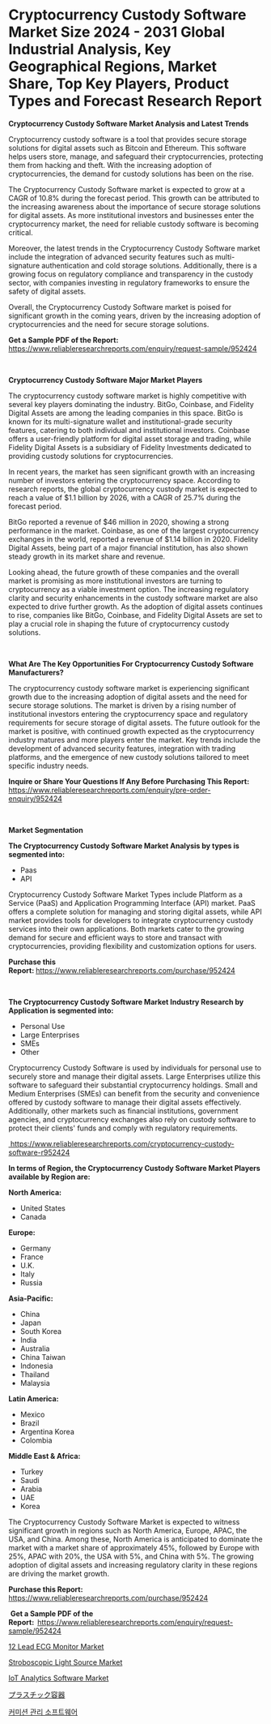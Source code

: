 <p><h1>Cryptocurrency Custody Software Market Size 2024 - 2031 Global Industrial Analysis, Key Geographical Regions, Market Share, Top Key Players, Product Types and Forecast Research Report</h1></p><p><strong>Cryptocurrency Custody Software Market Analysis and Latest Trends</strong></p>
<p><p>Cryptocurrency custody software is a tool that provides secure storage solutions for digital assets such as Bitcoin and Ethereum. This software helps users store, manage, and safeguard their cryptocurrencies, protecting them from hacking and theft. With the increasing adoption of cryptocurrencies, the demand for custody solutions has been on the rise.</p><p>The Cryptocurrency Custody Software market is expected to grow at a CAGR of 10.8% during the forecast period. This growth can be attributed to the increasing awareness about the importance of secure storage solutions for digital assets. As more institutional investors and businesses enter the cryptocurrency market, the need for reliable custody software is becoming critical.</p><p>Moreover, the latest trends in the Cryptocurrency Custody Software market include the integration of advanced security features such as multi-signature authentication and cold storage solutions. Additionally, there is a growing focus on regulatory compliance and transparency in the custody sector, with companies investing in regulatory frameworks to ensure the safety of digital assets.</p><p>Overall, the Cryptocurrency Custody Software market is poised for significant growth in the coming years, driven by the increasing adoption of cryptocurrencies and the need for secure storage solutions.</p></p>
<p><strong>Get a Sample PDF of the Report:&nbsp;</strong> <a href="https://www.reliableresearchreports.com/enquiry/request-sample/952424">https://www.reliableresearchreports.com/enquiry/request-sample/952424</a></p>
<p>&nbsp;</p>
<p><strong>Cryptocurrency Custody Software Major Market Players</strong></p>
<p><p>The cryptocurrency custody software market is highly competitive with several key players dominating the industry. BitGo, Coinbase, and Fidelity Digital Assets are among the leading companies in this space. BitGo is known for its multi-signature wallet and institutional-grade security features, catering to both individual and institutional investors. Coinbase offers a user-friendly platform for digital asset storage and trading, while Fidelity Digital Assets is a subsidiary of Fidelity Investments dedicated to providing custody solutions for cryptocurrencies.</p><p>In recent years, the market has seen significant growth with an increasing number of investors entering the cryptocurrency space. According to research reports, the global cryptocurrency custody market is expected to reach a value of $1.1 billion by 2026, with a CAGR of 25.7% during the forecast period.</p><p>BitGo reported a revenue of $46 million in 2020, showing a strong performance in the market. Coinbase, as one of the largest cryptocurrency exchanges in the world, reported a revenue of $1.14 billion in 2020. Fidelity Digital Assets, being part of a major financial institution, has also shown steady growth in its market share and revenue.</p><p>Looking ahead, the future growth of these companies and the overall market is promising as more institutional investors are turning to cryptocurrency as a viable investment option. The increasing regulatory clarity and security enhancements in the custody software market are also expected to drive further growth. As the adoption of digital assets continues to rise, companies like BitGo, Coinbase, and Fidelity Digital Assets are set to play a crucial role in shaping the future of cryptocurrency custody solutions.</p></p>
<p>&nbsp;</p>
<p><strong>What Are The Key Opportunities For Cryptocurrency Custody Software Manufacturers?</strong></p>
<p><p>The cryptocurrency custody software market is experiencing significant growth due to the increasing adoption of digital assets and the need for secure storage solutions. The market is driven by a rising number of institutional investors entering the cryptocurrency space and regulatory requirements for secure storage of digital assets. The future outlook for the market is positive, with continued growth expected as the cryptocurrency industry matures and more players enter the market. Key trends include the development of advanced security features, integration with trading platforms, and the emergence of new custody solutions tailored to meet specific industry needs.</p></p>
<p><strong>Inquire or Share Your Questions If Any Before Purchasing This Report:</strong> <a href="https://www.reliableresearchreports.com/enquiry/pre-order-enquiry/952424">https://www.reliableresearchreports.com/enquiry/pre-order-enquiry/952424</a></p>
<p>&nbsp;</p>
<p><strong>Market Segmentation</strong></p>
<p><strong>The Cryptocurrency Custody Software Market Analysis by types is segmented into:</strong></p>
<p><ul><li>Paas</li><li>API</li></ul></p>
<p><p>Cryptocurrency Custody Software Market Types include Platform as a Service (PaaS) and Application Programming Interface (API) market. PaaS offers a complete solution for managing and storing digital assets, while API market provides tools for developers to integrate cryptocurrency custody services into their own applications. Both markets cater to the growing demand for secure and efficient ways to store and transact with cryptocurrencies, providing flexibility and customization options for users.</p></p>
<p><strong>Purchase this Report:&nbsp;</strong><a href="https://www.reliableresearchreports.com/purchase/952424">https://www.reliableresearchreports.com/purchase/952424</a></p>
<p>&nbsp;</p>
<p><strong>The Cryptocurrency Custody Software Market Industry Research by Application is segmented into:</strong></p>
<p><ul><li>Personal Use</li><li>Large Enterprises</li><li>SMEs</li><li>Other</li></ul></p>
<p><p>Cryptocurrency Custody Software is used by individuals for personal use to securely store and manage their digital assets. Large Enterprises utilize this software to safeguard their substantial cryptocurrency holdings. Small and Medium Enterprises (SMEs) can benefit from the security and convenience offered by custody software to manage their digital assets effectively. Additionally, other markets such as financial institutions, government agencies, and cryptocurrency exchanges also rely on custody software to protect their clients' funds and comply with regulatory requirements.</p></p>
<p><a href="https://www.reliableresearchreports.com/cryptocurrency-custody-software-r952424">&nbsp;https://www.reliableresearchreports.com/cryptocurrency-custody-software-r952424</a></p>
<p><strong>In terms of Region, the Cryptocurrency Custody Software Market Players available by Region are:</strong></p>
<p>
    <p> <strong> North America: </strong>
        <ul>
            <li>United States</li>
            <li>Canada</li>
        </ul>
        </p> 
    <p> <strong> Europe: </strong>
        <ul>
            <li>Germany</li>
            <li>France</li>
            <li>U.K.</li>
            <li>Italy</li>
            <li>Russia</li>
        </ul>
        </p> 
    <p> <strong> Asia-Pacific: </strong>
        <ul>
            <li>China</li>
            <li>Japan</li>
            <li>South Korea</li>
            <li>India</li>
            <li>Australia</li>
            <li>China Taiwan</li>
            <li>Indonesia</li>
            <li>Thailand</li>
            <li>Malaysia</li>
        </ul>
        </p> 
    <p> <strong> Latin America: </strong>
        <ul>
            <li>Mexico</li>
            <li>Brazil</li>
            <li>Argentina Korea</li>
            <li>Colombia</li>
        </ul>
        </p> 
    <p> <strong> Middle East & Africa: </strong>
        <ul>
            <li>Turkey</li>
            <li>Saudi</li>
            <li>Arabia</li>
            <li>UAE</li>
            <li>Korea</li>
        </ul>
    </p>
    </p>
<p><p>The Cryptocurrency Custody Software Market is expected to witness significant growth in regions such as North America, Europe, APAC, the USA, and China. Among these, North America is anticipated to dominate the market with a market share of approximately 45%, followed by Europe with 25%, APAC with 20%, the USA with 5%, and China with 5%. The growing adoption of digital assets and increasing regulatory clarity in these regions are driving the market growth.</p></p>
<p><strong>Purchase this Report: </strong><a href="https://www.reliableresearchreports.com/purchase/952424">https://www.reliableresearchreports.com/purchase/952424</a></p>
<p>&nbsp;<strong>Get a Sample PDF of the Report:&nbsp;&nbsp;</strong><a href="https://www.reliableresearchreports.com/enquiry/request-sample/952424">https://www.reliableresearchreports.com/enquiry/request-sample/952424</a></p>
<p><strong></strong></p>
<p><p><a href="https://www.linkedin.com/pulse/12-lead-ecg-monitor-market-size-trends-complete-industry-vnoae">12 Lead ECG Monitor Market</a></p><p><a href="https://www.linkedin.com/pulse/stroboscopic-light-source-market-size-cagr-trends-2024-2030-gcjte">Stroboscopic Light Source Market</a></p><p><a href="https://github.com/ashman753/Market-Research-Report-List-1/blob/main/iot-analytics-software-market.md">IoT Analytics Software Market</a></p><p><a href="https://medium.com/@jarredmertz53/%E3%83%97%E3%83%A9%E3%82%B9%E3%83%81%E3%83%83%E3%82%AF%E5%AE%B9%E5%99%A8%E5%B8%82%E5%A0%B4%E3%81%AE%E8%A6%8F%E6%A8%A1-%E5%B8%82%E5%A0%B4%E5%B1%95%E6%9C%9B%E3%81%A8%E5%B8%82%E5%A0%B4%E4%BA%88%E6%B8%AC-2024%E5%B9%B4%E3%81%8B%E3%82%892031%E5%B9%B4%E3%81%BE%E3%81%A7-f170d1acf663">プラスチック容器</a></p><p><a href="https://medium.com/@edenger98079sgb/%EC%9C%84%EC%9B%90%ED%9A%8C-%EA%B4%80%EB%A6%AC-%EC%86%8C%ED%94%84%ED%8A%B8%EC%9B%A8%EC%96%B4-%EC%8B%9C%EC%9E%A5%EC%9D%80-%EC%8B%9C%EC%9E%A5-%EC%A0%90%EC%9C%A0%EC%9C%A8-%EA%B7%9C%EB%AA%A8-%EB%B0%8F-2031%EB%85%84%EA%B9%8C%EC%A7%80-%EC%98%88%EC%83%81%EB%90%98%EB%8A%94-%EC%98%88%EC%B8%A1%EC%97%90-%EC%B4%88%EC%A0%90%EC%9D%84-%EB%A7%9E%EC%B6%A5%EB%8B%88%EB%8B%A4-f921c478d86a">커미션 관리 소프트웨어</a></p></p>
